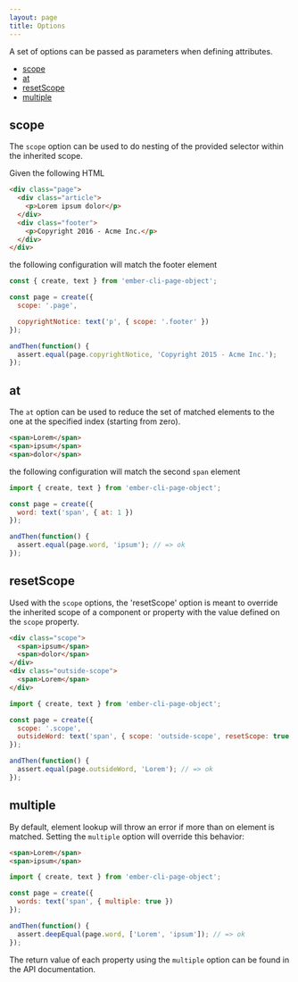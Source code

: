 ```yaml
---
layout: page
title: Options
---
```


A set of options can be passed as parameters when defining attributes.

* [scope](#scope)
* [at](#at)
* [resetScope](#resetScope)
* [multiple](#multiple)

## scope

The `scope` option can be used to do nesting of the provided selector
within the inherited scope.

Given the following HTML

```html
<div class="page">
  <div class="article">
    <p>Lorem ipsum dolor</p>
  </div>
  <div class="footer">
    <p>Copyright 2016 - Acme Inc.</p>
  </div>
</div>
```

the following configuration will match the footer element

```js
const { create, text } from 'ember-cli-page-object';

const page = create({
  scope: '.page',

  copyrightNotice: text('p', { scope: '.footer' })
});

andThen(function() {
  assert.equal(page.copyrightNotice, 'Copyright 2015 - Acme Inc.');
});
```

## at

The `at` option can be used to reduce the set of matched elements to the one at the specified index (starting from zero).

```html
<span>Lorem</span>
<span>ipsum</span>
<span>dolor</span>
```

the following configuration will match the second `span` element

```js
import { create, text } from 'ember-cli-page-object';

const page = create({
  word: text('span', { at: 1 })
});

andThen(function() {
  assert.equal(page.word, 'ipsum'); // => ok
});
```

## resetScope

Used with the `scope` options, the 'resetScope' option is meant to
override the inherited scope of a component or property with the
value defined on the `scope` property.

```html
<div class="scope">
  <span>ipsum</span>
  <span>dolor</span>
</div>
<div class="outside-scope">
  <span>Lorem</span>
</div>
```

```js
import { create, text } from 'ember-cli-page-object';

const page = create({
  scope: '.scope',
  outsideWord: text('span', { scope: 'outside-scope', resetScope: true })
});

andThen(function() {
  assert.equal(page.outsideWord, 'Lorem'); // => ok
});
```

## multiple

By default, element lookup will throw an error if more than on element
is matched. Setting the `multiple` option will override this behavior:

```html
<span>Lorem</span>
<span>ipsum</span>
```

```js
import { create, text } from 'ember-cli-page-object';

const page = create({
  words: text('span', { multiple: true })
});

andThen(function() {
  assert.deepEqual(page.word, ['Lorem', 'ipsum']); // => ok
});
```

The return value of each property using the `multiple` option can be
found in the API documentation.
